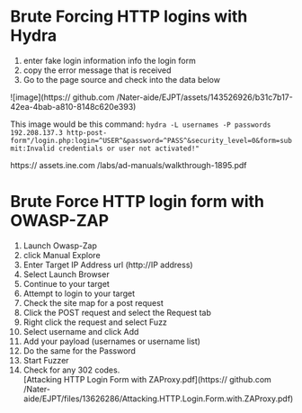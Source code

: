 # Brute Forcing HTTP logins with Hydra
1. enter fake login information info the login form
2. copy the error message that is received
3. Go to the page source and check into the data below


![image](https://
github.com
/Nater-aide/EJPT/assets/143526926/b31c7b17-42ea-4bab-a810-8148c620e393)

This image would be this command: ```hydra -L usernames -P passwords 
192.208.137.3
 http-post-form"/login.php:login=^USER^&password=^PASS^&security_level=0&form=submit:Invalid credentials or user not activated!"```

https://
assets.ine.com
/labs/ad-manuals/walkthrough-1895.pdf

# Brute Force HTTP login form with OWASP-ZAP
1. Launch Owasp-Zap
2. click Manual Explore
3. Enter Target IP Address url (http://IP address)
4. Select Launch Browser
5. Continue to your target
6. Attempt to login to your target
7. Check the site map for a post request
8. Click the POST request and select the Request tab
9. Right click the request and select Fuzz
10. Select username and click Add
11. Add your payload (usernames or username list)
12. Do the same for the Password
13. Start Fuzzer
14. Check for any 302 codes.  
[Attacking HTTP Login Form with ZAProxy.pdf](https://
github.com
/Nater-aide/EJPT/files/13626286/Attacking.HTTP.Login.Form.with.ZAProxy.pdf)

